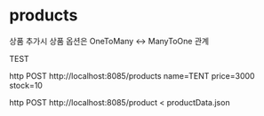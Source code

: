 # products
상품 추가시 상품 옵션은 OneToMany <-> ManyToOne 관계  

TEST

http POST http://localhost:8085/products name=TENT price=3000 stock=10

http POST http://localhost:8085/product < productData.json 

